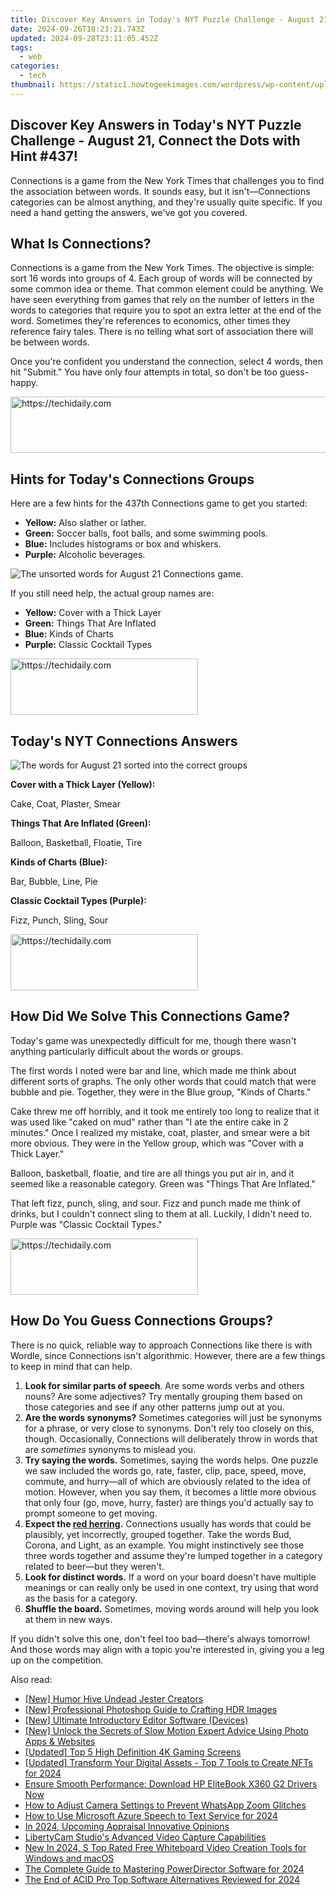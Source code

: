```yaml
---
title: Discover Key Answers in Today's NYT Puzzle Challenge - August 21, Connect the Dots with Hint #437!
date: 2024-09-26T18:23:21.743Z
updated: 2024-09-28T23:11:05.452Z
tags:
  - web
categories:
  - tech
thumbnail: https://static1.howtogeekimages.com/wordpress/wp-content/uploads/2024/06/nyt-connections-game-icon-on-a-phone-screen-and-several-magnifying-glasses-and-question-marks-around-it.jpg
---
```


## Discover Key Answers in Today's NYT Puzzle Challenge - August 21, Connect the Dots with Hint #437!

Connections is a game from the New York Times that challenges you to find the association between words. It sounds easy, but it isn't—Connections categories can be almost anything, and they're usually quite specific. If you need a hand getting the answers, we've got you covered.

##  What Is Connections?

 Connections is a game from the New York Times. The objective is simple: sort 16 words into groups of 4\. Each group of words will be connected by some common idea or theme. That common element could be anything. We have seen everything from games that rely on the number of letters in the words to categories that require you to spot an extra letter at the end of the word. Sometimes they're references to economics, other times they reference fairy tales. There is no telling what sort of association there will be between words.

 Once you're confident you understand the connection, select 4 words, then hit "Submit." You have only four attempts in total, so don't be too guess-happy.

<!-- affiliate ads begin -->
<a href="https://appsumo.8odi.net/c/5597632/2087395/7443" target="_top" id="2087395">
  <img src="//a.impactradius-go.com/display-ad/7443-2087395" border="0" alt="https://techidaily.com" width="728" height="90"/>
</a>
<img height="0" width="0" src="https://appsumo.8odi.net/i/5597632/2087395/7443" style="position:absolute;visibility:hidden;" border="0" />
<!-- affiliate ads end -->

##  Hints for Today's Connections Groups

 Here are a few hints for the 437th Connections game to get you started:

* **Yellow:** Also slather or lather.
* **Green:** Soccer balls, foot balls, and some swimming pools.
* **Blue:** Includes histograms or box and whiskers.
* **Purple:** Alcoholic beverages.

![The unsorted words for August 21 Connections game.](https://static1.howtogeekimages.com/wordpress/wp-content/uploads/2024/08/the-unsorted-words-for-august-21-connections-game.png) 

 If you still need help, the actual group names are:

* **Yellow:** Cover with a Thick Layer
* **Green:** Things That Are Inflated
* **Blue:** Kinds of Charts
* **Purple:** Classic Cocktail Types

<!-- affiliate ads begin -->
<a href="https://aligracehair.sjv.io/c/5597632/1948949/19272" target="_top" id="1948949">
  <img src="//a.impactradius-go.com/display-ad/19272-1948949" border="0" alt="https://techidaily.com" width="300" height="90"/>
</a>
<img height="0" width="0" src="https://aligracehair.sjv.io/i/5597632/1948949/19272" style="position:absolute;visibility:hidden;" border="0" />
<!-- affiliate ads end -->

##  Today's NYT Connections Answers

![The words for August 21 sorted into the correct groups](https://static1.howtogeekimages.com/wordpress/wp-content/uploads/2024/08/the-words-for-august-21-sorted-into-the-correct-groups.png) 

**Cover with a Thick Layer (Yellow):** 

 Cake, Coat, Plaster, Smear

**Things That Are Inflated (Green):** 

 Balloon, Basketball, Floatie, Tire

**Kinds of Charts (Blue):** 

 Bar, Bubble, Line, Pie

**Classic Cocktail Types (Purple):** 

 Fizz, Punch, Sling, Sour

<!-- affiliate ads begin -->
<a href="https://aligracehair.sjv.io/c/5597632/1997675/19272" target="_top" id="1997675">
  <img src="//a.impactradius-go.com/display-ad/19272-1997675" border="0" alt="https://techidaily.com" width="300" height="90"/>
</a>
<img height="0" width="0" src="https://aligracehair.sjv.io/i/5597632/1997675/19272" style="position:absolute;visibility:hidden;" border="0" />
<!-- affiliate ads end -->

##  How Did We Solve This Connections Game?

 Today's game was unexpectedly difficult for me, though there wasn't anything particularly difficult about the words or groups.

 The first words I noted were bar and line, which made me think about different sorts of graphs. The only other words that could match that were bubble and pie. Together, they were in the Blue group, "Kinds of Charts." 

 Cake threw me off horribly, and it took me entirely too long to realize that it was used like "caked on mud" rather than "I ate the entire cake in 2 minutes." Once I realized my mistake, coat, plaster, and smear were a bit more obvious. They were in the Yellow group, which was "Cover with a Thick Layer." 

 Balloon, basketball, floatie, and tire are all things you put air in, and it seemed like a reasonable category. Green was "Things That Are Inflated." 

 That left fizz, punch, sling, and sour. Fizz and punch made me think of drinks, but I couldn't connect sling to them at all. Luckily, I didn't need to. Purple was "Classic Cocktail Types." 

<!-- affiliate ads begin -->
<a href="https://aligracehair.sjv.io/c/5597632/1997630/19272" target="_top" id="1997630">
  <img src="//a.impactradius-go.com/display-ad/19272-1997630" border="0" alt="https://techidaily.com" width="300" height="90"/>
</a>
<img height="0" width="0" src="https://aligracehair.sjv.io/i/5597632/1997630/19272" style="position:absolute;visibility:hidden;" border="0" />
<!-- affiliate ads end -->

##  How Do You Guess Connections Groups?

 There is no quick, reliable way to approach Connections like there is with Wordle, since Connections isn't algorithmic. However, there are a few things to keep in mind that can help.

1. **Look for similar parts of speech**. Are some words verbs and others nouns? Are some adjectives? Try mentally grouping them based on those categories and see if any other patterns jump out at you.
2. **Are the words synonyms?** Sometimes categories will just be synonyms for a phrase, or very close to synonyms. Don't rely too closely on this, though. Occasionally, Connections will deliberately throw in words that are _sometimes_ synonyms to mislead you.
3. **Try saying the words.** Sometimes, saying the words helps. One puzzle we saw included the words go, rate, faster, clip, pace, speed, move, commute, and hurry—all of which are obviously related to the idea of motion. However, when you say them, it becomes a little more obvious that only four (go, move, hurry, faster) are things you'd actually say to prompt someone to get moving.
4. **Expect the [red herring](https://www.merriam-webster.com/dictionary/red%20herring).** Connections usually has words that could be plausibly, yet incorrectly, grouped together. Take the words Bud, Corona, and Light, as an example. You might instinctively see those three words together and assume they're lumped together in a category related to beer—but they weren't.
5. **Look for distinct words.** If a word on your board doesn't have multiple meanings or can really only be used in one context, try using that word as the basis for a category.
6. **Shuffle the board.** Sometimes, moving words around will help you look at them in new ways.

 If you didn't solve this one, don't feel too bad—there's always tomorrow! And those words may align with a topic you're interested in, giving you a leg up on the competition.

<ins class="adsbygoogle"
     style="display:block"
     data-ad-format="autorelaxed"
     data-ad-client="ca-pub-7571918770474297"
     data-ad-slot="1223367746"></ins>

<ins class="adsbygoogle"
     style="display:block"
     data-ad-client="ca-pub-7571918770474297"
     data-ad-slot="8358498916"
     data-ad-format="auto"
     data-full-width-responsive="true"></ins>

<span class="atpl-alsoreadstyle">Also read:</span>
<div><ul>
<li><a href="https://some-techniques.techidaily.com/new-humor-hive-undead-jester-creators/"><u>[New] Humor Hive Undead Jester Creators</u></a></li>
<li><a href="https://extra-approaches.techidaily.com/new-professional-photoshop-guide-to-crafting-hdr-images/"><u>[New] Professional Photoshop Guide to Crafting HDR Images</u></a></li>
<li><a href="https://some-skills.techidaily.com/new-ultimate-introductory-editor-software-devices/"><u>[New] Ultimate Introductory Editor Software (Devices)</u></a></li>
<li><a href="https://some-skills.techidaily.com/new-unlock-the-secrets-of-slow-motion-expert-advice-using-photo-apps-and-websites/"><u>[New] Unlock the Secrets of Slow Motion Expert Advice Using Photo Apps & Websites</u></a></li>
<li><a href="https://some-skills.techidaily.com/updated-top-5-high-definition-4k-gaming-screens/"><u>[Updated] Top 5 High Definition 4K Gaming Screens</u></a></li>
<li><a href="https://article-helps.techidaily.com/updated-transform-your-digital-assets-top-7-tools-to-create-nfts-for-2024/"><u>[Updated] Transform Your Digital Assets - Top 7 Tools to Create NFTs for 2024</u></a></li>
<li><a href="https://hardware-help.techidaily.com/ensure-smooth-performance-download-hp-elitebook-x360-g2-drivers-now/"><u>Ensure Smooth Performance: Download HP EliteBook X360 G2 Drivers Now</u></a></li>
<li><a href="https://fox-that.techidaily.com/how-to-adjust-camera-settings-to-prevent-whatsapp-zoom-glitches/"><u>How to Adjust Camera Settings to Prevent WhatsApp Zoom Glitches</u></a></li>
<li><a href="https://some-skills.techidaily.com/how-to-use-microsoft-azure-speech-to-text-service-for-2024/"><u>How to Use Microsoft Azure Speech to Text Service for 2024</u></a></li>
<li><a href="https://fox-glue.techidaily.com/in-2024-upcoming-appraisal-innovative-opinions/"><u>In 2024, Upcoming Appraisal Innovative Opinions</u></a></li>
<li><a href="https://video-screen-grab.techidaily.com/libertycam-studios-advanced-video-capture-capabilities/"><u>LibertyCam Studio's Advanced Video Capture Capabilities</u></a></li>
<li><a href="https://ai-driven-video-production.techidaily.com/new-in-2024-s-top-rated-free-whiteboard-video-creation-tools-for-windows-and-macos/"><u>New In 2024, S Top Rated Free Whiteboard Video Creation Tools for Windows and macOS</u></a></li>
<li><a href="https://some-skills.techidaily.com/the-complete-guide-to-mastering-powerdirector-software-for-2024/"><u>The Complete Guide to Mastering PowerDirector Software for 2024</u></a></li>
<li><a href="https://some-skills.techidaily.com/the-end-of-acid-pro-top-software-alternatives-reviewed-for-2024/"><u>The End of ACID Pro Top Software Alternatives Reviewed for 2024</u></a></li>
</ul></div>

